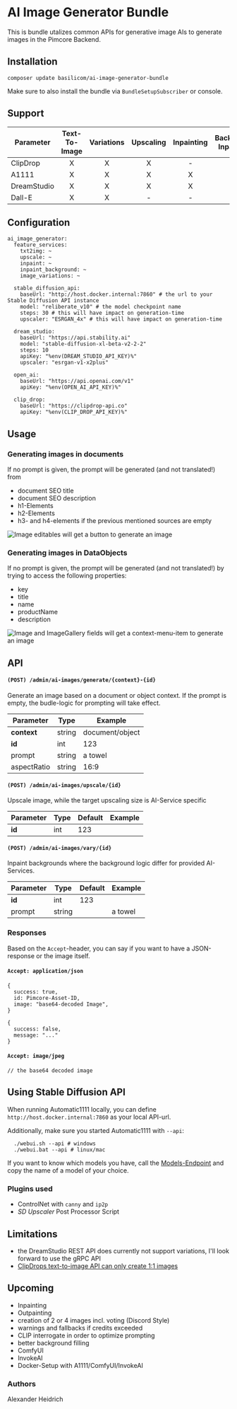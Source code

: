 # AI Image Generator Bundle

This is bundle utalizes common APIs for generative image AIs to generate images in the Pimcore Backend.

## Installation

```
composer update basilicom/ai-image-generator-bundle
```

Make sure to also install the bundle via `BundleSetupSubscriber` or console.

## Support

| Parameter   | Text-To-Image | Variations | Upscaling | Inpainting | Background Inpainting |
|-------------|:-------------:|:----------:|:---------:|:----------:|:---------------------:|
| ClipDrop    |       X       |     X      |     X     |     -      |           X           | 
| A1111       |       X       |     X      |     X     |     X      |           X           | 
| DreamStudio |       X       |     X      |     X     |     X      |           ~           | 
| Dall-E      |       X       |     X      |     -     |     -      |           -           | 

## Configuration

```
ai_image_generator:
  feature_services:
    txt2img: ~
    upscale: ~
    inpaint: ~
    inpaint_background: ~
    image_variations: ~

  stable_diffusion_api:
    baseUrl: "http://host.docker.internal:7860" # the url to your Stable Diffusion API instance
    model: "reliberate_v10" # the model checkpoint name
    steps: 30 # this will have impact on generation-time
    upscaler: "ESRGAN_4x" # this will have impact on generation-time

  dream_studio:
    baseUrl: "https://api.stability.ai"
    model: "stable-diffusion-xl-beta-v2-2-2"
    steps: 10 
    apiKey: "%env(DREAM_STUDIO_API_KEY)%"
    upscaler: "esrgan-v1-x2plus"
    
  open_ai:
    baseUrl: "https://api.openai.com/v1"
    apiKey: "%env(OPEN_AI_API_KEY)%"
    
  clip_drop:
    baseUrl: "https://clipdrop-api.co"
    apiKey: "%env(CLIP_DROP_API_KEY)%"

```

## Usage

### Generating images in documents

If no prompt is given, the prompt will be generated (and not translated!) from

* document SEO title
* document SEO description
* h1-Elements
* h2-Elements
* h3- and h4-elements if the previous mentioned sources are empty

![Image editables will get a button to generate an image](./docs/img/ai-image-in-documents.png)

### Generating images in DataObjects

If no prompt is given, the prompt will be generated (and not translated!) by trying to access the following properties:

* key
* title
* name
* productName
* description

![Image and ImageGallery fields will get a context-menu-item to generate an image](./docs/img/ai-image-in-objects.png)

## API

#### `(POST) /admin/ai-images/generate/{context}-{id}`

Generate an image based on a document or object context. If the prompt is empty, the budle-logic for prompting will take effect.

| Parameter   | Type   | Example         |
|-------------|--------|-----------------|
| **context** | string | document/object |
| **id**      | int    | 123             |
| prompt      | string | a towel         |
| aspectRatio | string | 16:9            |

#### `(POST) /admin/ai-images/upscale/{id}`

Upscale image, while the target upscaling size is AI-Service specific

| Parameter | Type | Default | Example |
|-----------|------|---------|---------|
| **id**    | int  | 123     |         |

#### `(POST) /admin/ai-images/vary/{id}`

Inpaint backgrounds where the background logic differ for provided AI-Services.

| Parameter | Type   | Default | Example |
|-----------|--------|---------|---------|
| **id**    | int    | 123     |         |
| prompt    | string |         | a towel |

### Responses

Based on the `Accept`-header, you can say if you want to have a JSON-response or the image itself.

#### `Accept: application/json`

```
{
  success: true,
  id: Pimcore-Asset-ID,
  image: "base64-decoded Image",   
}
```

```
{
  success: false,
  message: "..."
}
```

#### `Accept: image/jpeg`

```
// the base64 decoded image
```

## Using Stable Diffusion API

When running Automatic1111 locally, you can define `http://host.docker.internal:7860` as your local API-url.

Additionally, make sure you started Automatic1111 with `--api`:

```
  ./webui.sh --api # windows
  ./webui.bat --api # linux/mac
```

If you want to know which models you have, call the [Models-Endpoint](http://localhost:7860/sdapi/v1/sd-models ) and
copy the name of a model of your choice.

### Plugins used

* ControlNet with `canny` and `ip2p`
* _SD Upscaler_ Post Processor Script

## Limitations
* the DreamStudio REST API does currently not support variations, I'll look forward to use the gRPC API
* [ClipDrops text-to-image API can only create 1:1 images](https://clipdrop.co/apis/docs/text-to-image#text-to-image-api)

## Upcoming 
* Inpainting
* Outpainting
* creation of 2 or 4 images incl. voting (Discord Style)
* warnings and fallbacks if credits exceeded
* CLIP interrogate in order to optimize prompting
* better background filling
* ComfyUI
* InvokeAI
* Docker-Setup with A1111/ComfyUI/InvokeAI

### Authors

Alexander Heidrich
